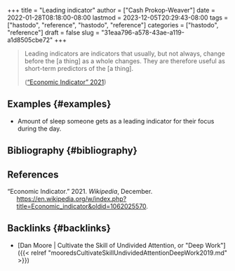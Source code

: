 +++
title = "Leading indicator"
author = ["Cash Prokop-Weaver"]
date = 2022-01-28T08:18:00-08:00
lastmod = 2023-12-05T20:29:43-08:00
tags = ["hastodo", "reference", "hastodo", "reference"]
categories = ["hastodo", "reference"]
draft = false
slug = "31eaa796-a578-43ae-a119-a1d8505cbe72"
+++

> Leading indicators are indicators that usually, but not always, change before the [a thing] as a whole changes. They are therefore useful as short-term predictors of the [a thing].
>
> (<a href="#citeproc_bib_item_1">“Economic Indicator” 2021</a>)


## Examples {#examples}

-   Amount of sleep someone gets as a leading indicator for their focus during the day.


## Bibliography {#bibliography}

## References

<style>.csl-entry{text-indent: -1.5em; margin-left: 1.5em;}</style><div class="csl-bib-body">
  <div class="csl-entry"><a id="citeproc_bib_item_1"></a>“Economic Indicator.” 2021. <i>Wikipedia</i>, December. <a href="https://en.wikipedia.org/w/index.php?title=Economic_indicator&oldid=1062025570">https://en.wikipedia.org/w/index.php?title=Economic_indicator&#38;oldid=1062025570</a>.</div>
</div>


## Backlinks {#backlinks}

-   [Dan Moore | Cultivate the Skill of Undivided Attention, or "Deep Work"]({{< relref "mooredsCultivateSkillUndividedAttentionDeepWork2019.md" >}})
